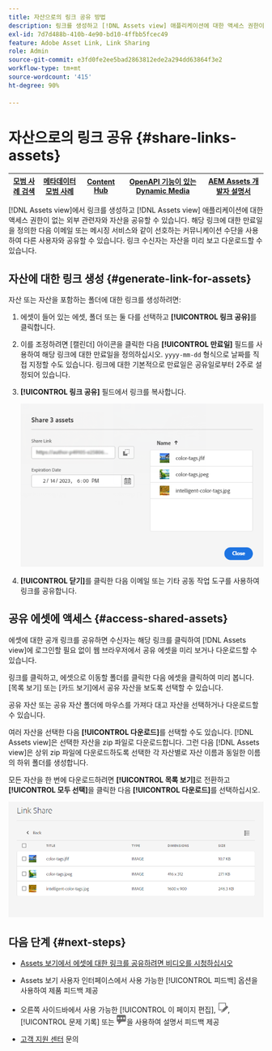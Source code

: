```yaml
---
title: 자산으로의 링크 공유 방법
description: 링크를 생성하고 [!DNL Assets view] 애플리케이션에 대한 액세스 권한이 없는 다른 사용자와 자산을 공유할 수 있습니다.
exl-id: 7d7d488b-410b-4e90-bd10-4ffbb5fcec49
feature: Adobe Asset Link, Link Sharing
role: Admin
source-git-commit: e3fd0fe2ee5bad2863812ede2a294dd63864f3e2
workflow-type: tm+mt
source-wordcount: '415'
ht-degree: 90%

---
```


# 자산으로의 링크 공유 {#share-links-assets}

| [모범 사례 검색](/help/assets/search-best-practices.md) | [메타데이터 모범 사례](/help/assets/metadata-best-practices.md) | [Content Hub](/help/assets/product-overview.md) | [OpenAPI 기능이 있는 Dynamic Media](/help/assets/dynamic-media-open-apis-overview.md) | [AEM Assets 개발자 설명서](https://developer.adobe.com/experience-cloud/experience-manager-apis/) |
| ------------- | --------------------------- |---------|----|-----|

[!DNL Assets view]에서 링크를 생성하고 [!DNL Assets view] 애플리케이션에 대한 액세스 권한이 없는 외부 관련자와 자산을 공유할 수 있습니다. 해당 링크에 대한 만료일을 정의한 다음 이메일 또는 메시징 서비스와 같이 선호하는 커뮤니케이션 수단을 사용하여 다른 사용자와 공유할 수 있습니다. 링크 수신자는 자산을 미리 보고 다운로드할 수 있습니다.

## 자산에 대한 링크 생성 {#generate-link-for-assets}

자산 또는 자산을 포함하는 폴더에 대한 링크를 생성하려면:

1. 에셋이 들어 있는 에셋, 폴더 또는 둘 다를 선택하고 **[!UICONTROL 링크 공유]**&#x200B;를 클릭합니다.

1. 이를 조정하려면 [캘린더] 아이콘을 클릭한 다음 **[!UICONTROL 만료일]** 필드를 사용하여 해당 링크에 대한 만료일을 정의하십시오. `yyyy-mm-dd` 형식으로 날짜를 직접 지정할 수도 있습니다. 링크에 대한 기본적으로 만료일은 공유일로부터 2주로 설정되어 있습니다.

1. **[!UICONTROL 링크 공유]** 필드에서 링크를 복사합니다.

   ![자르기 및 펴기 옵션](assets/share-asset-link.png)

1. **[!UICONTROL 닫기]**&#x200B;를 클릭한 다음 이메일 또는 기타 공동 작업 도구를 사용하여 링크를 공유합니다.

## 공유 에셋에 액세스 {#access-shared-assets}

에셋에 대한 공개 링크를 공유하면 수신자는 해당 링크를 클릭하여 [!DNL Assets view]에 로그인할 필요 없이 웹 브라우저에서 공유 에셋을 미리 보거나 다운로드할 수 있습니다.

링크를 클릭하고, 에셋으로 이동할 폴더를 클릭한 다음 에셋을 클릭하여 미리 봅니다. [목록 보기] 또는 [카드 보기]에서 공유 자산을 보도록 선택할 수 있습니다.

공유 자산 또는 공유 자산 폴더에 마우스를 가져다 대고 자산을 선택하거나 다운로드할 수 있습니다.

여러 자산을 선택한 다음 **[!UICONTROL 다운로드]**&#x200B;를 선택할 수도 있습니다. [!DNL Assets view]은 선택한 자산을 zip 파일로 다운로드합니다. 그런 다음 [!DNL Assets view]은 상위 zip 파일에 다운로드하도록 선택한 각 자산별로 자산 이름과 동일한 이름의 하위 폴더를 생성합니다.

모든 자산을 한 번에 다운로드하려면 **[!UICONTROL 목록 보기]**&#x200B;로 전환하고 **[!UICONTROL 모두 선택]**&#x200B;을 클릭한 다음 **[!UICONTROL 다운로드]**&#x200B;를 선택하십시오.

![공유 자산 미리보기](assets/preview-shared-assets.png)

## 다음 단계 {#next-steps}

* [Assets 보기에서 에셋에 대한 링크를 공유하려면 비디오를 시청하십시오](https://experienceleague.adobe.com/docs/experience-manager-learn/assets-essentials/basics/link-sharing.html)

* Assets 보기 사용자 인터페이스에서 사용 가능한 [!UICONTROL 피드백] 옵션을 사용하여 제품 피드백 제공

* 오른쪽 사이드바에서 사용 가능한 [!UICONTROL 이 페이지 편집], ![페이지 편집](assets/do-not-localize/edit-page.png), [!UICONTROL 문제 기록] 또는 ![GitHub 문제 생성](assets/do-not-localize/github-issue.png)을 사용하여 설명서 피드백 제공

* [고객 지원 센터](https://experienceleague.adobe.com/?support-solution=General#support) 문의
